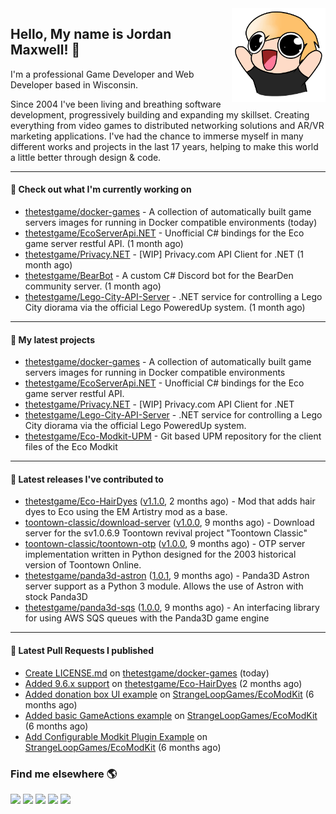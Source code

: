 <img src="https://raw.githubusercontent.com/thetestgame/thetestgame/master/images/emotes/testhappyflipped.png" width="150" align="right">

Hello, My name is Jordan Maxwell! :wave:
----

I'm a professional Game Developer and Web Developer based in Wisconsin.

Since 2004 I've been living and breathing software development, progressively building and expanding my skillset. Creating everything from video games to distributed networking solutions and AR/VR marketing applications. I've had the chance to immerse myself in many different works and projects in the last 17 years, helping to make this world a little better through design & code. 

---

#### 👷 Check out what I'm currently working on


- [thetestgame/docker-games](https://github.com/thetestgame/docker-games) - A collection of automatically built game servers images for running in Docker compatible environments (today)
- [thetestgame/EcoServerApi.NET](https://github.com/thetestgame/EcoServerApi.NET) - Unofficial C# bindings for the Eco game server restful API. (1 month ago)
- [thetestgame/Privacy.NET](https://github.com/thetestgame/Privacy.NET) - [WIP] Privacy.com API Client for .NET (1 month ago)
- [thetestgame/BearBot](https://github.com/thetestgame/BearBot) - A custom C# Discord bot for the BearDen community server. (1 month ago)
- [thetestgame/Lego-City-API-Server](https://github.com/thetestgame/Lego-City-API-Server) - .NET service for controlling a Lego City diorama via the official Lego PoweredUp system. (1 month ago)

---

#### 🌱 My latest projects

- [thetestgame/docker-games](https://github.com/thetestgame/docker-games) - A collection of automatically built game servers images for running in Docker compatible environments
- [thetestgame/EcoServerApi.NET](https://github.com/thetestgame/EcoServerApi.NET) - Unofficial C# bindings for the Eco game server restful API.
- [thetestgame/Privacy.NET](https://github.com/thetestgame/Privacy.NET) - [WIP] Privacy.com API Client for .NET
- [thetestgame/Lego-City-API-Server](https://github.com/thetestgame/Lego-City-API-Server) - .NET service for controlling a Lego City diorama via the official Lego PoweredUp system.
- [thetestgame/Eco-Modkit-UPM](https://github.com/thetestgame/Eco-Modkit-UPM) - Git based UPM repository for the client files of the Eco Modkit

---

#### 🔭 Latest releases I've contributed to

- [thetestgame/Eco-HairDyes](https://github.com/thetestgame/Eco-HairDyes) ([v1.1.0](https://github.com/thetestgame/Eco-HairDyes/releases/tag/v1.1.0), 2 months ago) - Mod that adds hair dyes to Eco using the EM Artistry mod as a base.
- [toontown-classic/download-server](https://github.com/toontown-classic/download-server) ([v1.0.0](https://github.com/toontown-classic/download-server/releases/tag/v1.0.0), 9 months ago) - Download server for the sv1.0.6.9 Toontown revival project &#34;Toontown Classic&#34;
- [toontown-classic/toontown-otp](https://github.com/toontown-classic/toontown-otp) ([v1.0.0](https://github.com/toontown-classic/toontown-otp/releases/tag/v1.0.0), 9 months ago) - OTP server implementation written in Python designed for the 2003 historical version of Toontown Online.
- [thetestgame/panda3d-astron](https://github.com/thetestgame/panda3d-astron) ([1.0.1](https://github.com/thetestgame/panda3d-astron/releases/tag/1.0.1), 9 months ago) - Panda3D Astron server support as a Python 3 module. Allows the use of Astron with stock Panda3D
- [thetestgame/panda3d-sqs](https://github.com/thetestgame/panda3d-sqs) ([1.0.0](https://github.com/thetestgame/panda3d-sqs/releases/tag/1.0.0), 9 months ago) - An interfacing library for using AWS SQS queues with the Panda3D game engine

---

#### 🔨 Latest Pull Requests I published

- [Create LICENSE.md](https://github.com/thetestgame/docker-games/pull/1) on [thetestgame/docker-games](https://github.com/thetestgame/docker-games) (today)
- [Added 9.6.x support](https://github.com/thetestgame/Eco-HairDyes/pull/1) on [thetestgame/Eco-HairDyes](https://github.com/thetestgame/Eco-HairDyes) (2 months ago)
- [Added donation box UI example](https://github.com/StrangeLoopGames/EcoModKit/pull/50) on [StrangeLoopGames/EcoModKit](https://github.com/StrangeLoopGames/EcoModKit) (6 months ago)
- [Added basic GameActions example](https://github.com/StrangeLoopGames/EcoModKit/pull/49) on [StrangeLoopGames/EcoModKit](https://github.com/StrangeLoopGames/EcoModKit) (6 months ago)
- [Add Configurable Modkit Plugin Example](https://github.com/StrangeLoopGames/EcoModKit/pull/48) on [StrangeLoopGames/EcoModKit](https://github.com/StrangeLoopGames/EcoModKit) (6 months ago)

### Find me elsewhere 🌎

<a href="https://linkedin.com/in/thetestgame" target="_blank" rel="noopener noreferrer"><img src="https://img.shields.io/badge/LinkedIn-Jordan%20Maxwell-purple?logo=linkedin&logoColor=blue&color=blue&style=flat-square" /></a>
<a href="https://twitter.com/thetestgame2" target="_blank" rel="noopener noreferrer"><img src="https://img.shields.io/badge/Twitter-thetestgame2-purple?logo=twitter&logoColor=white&color=blue&style=flat-square" /></a>
<a href="https://twitch.tv/thetestgame" target="_blank" rel="noopener noreferrer"><img src="https://img.shields.io/badge/Twitch-thetestgame-purple?labelColor=6441a5&logo=twitch&logoColor=white&&style=flat-square" /></a>
<a href="https://youtube.com/channel/UCe3YxaTrVk25oaO1mFSs2cw" target="_blank" rel="noopener noreferrer"><img src="https://img.shields.io/badge/Twitter-Jordan%20Maxwell-red?labelColor=FF0000&logo=youtube&logoColor=white&style=flat-square&color=red" /></a>
<a href="https://steamcommunity.com/id/thetestgame" target="_blank" rel="noopener noreferrer"><img src="https://img.shields.io/badge/Steam-thetestgame-purple?logo=steam&logoColor=black&color=black&style=flat-square" /></a>
